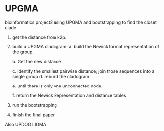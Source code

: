 # UPGMA
bioinformatics project2 using UPGMA and bootstrapping to find the closet clade.

1. get the distance from k2p. 
2. build a UPGMA cladogram:
    a. build the Newick format representation of the group.
    
    b. Get the new distance
    
    c. identify the smallest pairwise distance; join those sequences into a single group
    d. rebuild the cladogram
    
    e. until there is only one unconnected node.
    
    f. return the Newick Representation and distance tables
    
3. run the bootstrapping
4. finish the final paper.

Also UPDOG LIGMA
